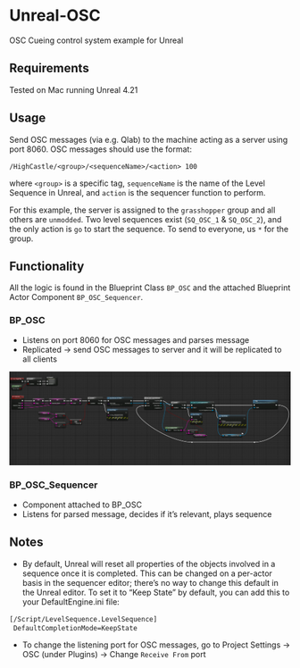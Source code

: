 # Unreal-OSC
OSC Cueing control system example for Unreal

## Requirements
Tested on Mac running Unreal 4.21

## Usage
Send OSC messages (via e.g. Qlab) to the machine acting as a server using port 8060. OSC messages should use the format:
```
/HighCastle/<group>/<sequenceName>/<action> 100
```
where `<group>` is a specific tag, `sequenceName` is the name of the Level Sequence in Unreal, and `action` is the sequencer function to perform.

For this example, the server is assigned to the `grasshopper` group and all others are `unmodded`. Two level sequences exist (`SQ_OSC_1` & `SQ_OSC_2`), and the only action is  `go` to start the sequence. To send to everyone, us `*` for the group.

## Functionality
All the logic is found in the Blueprint Class  `BP_OSC` and the attached Blueprint Actor Component `BP_OSC_Sequencer`.


### BP_OSC
* Listens on port 8060 for OSC messages and parses message
* Replicated -> send OSC messages to server and it will be replicated to all clients

![](Unreal-OSC/BP_OSC_Sequencer.png)

### BP_OSC_Sequencer
* Component attached to BP_OSC
* Listens for parsed message, decides if it’s relevant, plays sequence 

## Notes
* By default, Unreal will reset all properties of the objects involved in a sequence once it is completed. This can be changed on a per-actor basis in the sequencer editor; there’s no way to change this default in the Unreal editor. To set it to “Keep State” by default, you can add this to your DefaultEngine.ini file:
```
[/Script/LevelSequence.LevelSequence]
 DefaultCompletionMode=KeepState
```

* To change the listening port for OSC messages, go to Project Settings -> OSC (under Plugins) -> Change `Receive From` port





